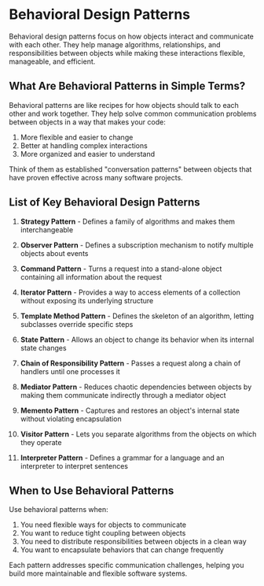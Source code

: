 # Behavioral Design Patterns

Behavioral design patterns focus on how objects interact and communicate with each other. They help manage algorithms, relationships, and responsibilities between objects while making these interactions flexible, manageable, and efficient.

## What Are Behavioral Patterns in Simple Terms?

Behavioral patterns are like recipes for how objects should talk to each other and work together. They help solve common communication problems between objects in a way that makes your code:

1. More flexible and easier to change
2. Better at handling complex interactions
3. More organized and easier to understand

Think of them as established "conversation patterns" between objects that have proven effective across many software projects.

## List of Key Behavioral Design Patterns

1. **Strategy Pattern** - Defines a family of algorithms and makes them interchangeable
   
2. **Observer Pattern** - Defines a subscription mechanism to notify multiple objects about events

3. **Command Pattern** - Turns a request into a stand-alone object containing all information about the request

4. **Iterator Pattern** - Provides a way to access elements of a collection without exposing its underlying structure

5. **Template Method Pattern** - Defines the skeleton of an algorithm, letting subclasses override specific steps

6. **State Pattern** - Allows an object to change its behavior when its internal state changes

7. **Chain of Responsibility Pattern** - Passes a request along a chain of handlers until one processes it

8. **Mediator Pattern** - Reduces chaotic dependencies between objects by making them communicate indirectly through a mediator object

9. **Memento Pattern** - Captures and restores an object's internal state without violating encapsulation

10. **Visitor Pattern** - Lets you separate algorithms from the objects on which they operate

11. **Interpreter Pattern** - Defines a grammar for a language and an interpreter to interpret sentences

## When to Use Behavioral Patterns

Use behavioral patterns when:

1. You need flexible ways for objects to communicate
2. You want to reduce tight coupling between objects
3. You need to distribute responsibilities between objects in a clean way
4. You want to encapsulate behaviors that can change frequently

Each pattern addresses specific communication challenges, helping you build more maintainable and flexible software systems.